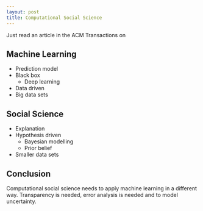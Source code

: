```yaml
---
layout: post
title: Computational Social Science
---
```


Just read an article in the ACM Transactions on 

## Machine Learning

* Prediction model
* Black box
  - Deep learning
* Data driven
* Big data sets

## Social Science

* Explanation
* Hypothesis driven
  - Bayesian modelling
  - Prior belief
* Smaller data sets

## Conclusion

Computational social science needs to apply machine learning in a different way.
Transparency is needed, error analysis is needed and to model uncertainty.
